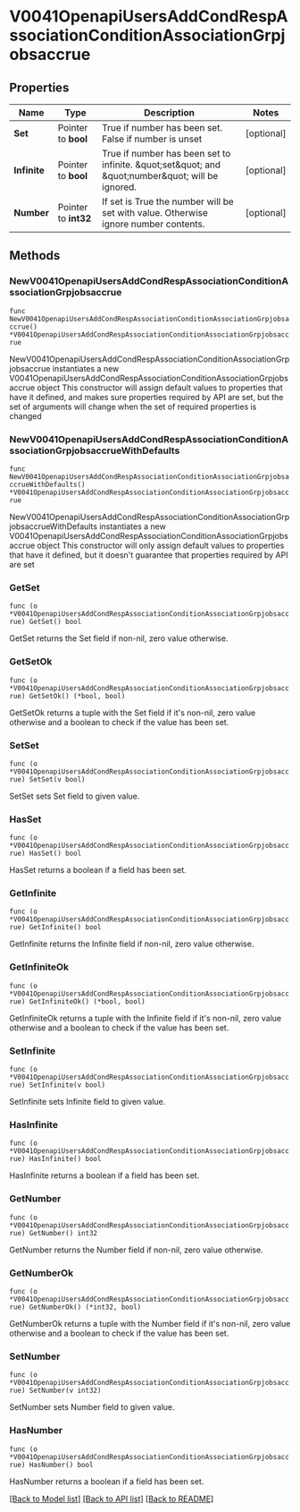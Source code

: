 # V0041OpenapiUsersAddCondRespAssociationConditionAssociationGrpjobsaccrue

## Properties

Name | Type | Description | Notes
------------ | ------------- | ------------- | -------------
**Set** | Pointer to **bool** | True if number has been set. False if number is unset | [optional] 
**Infinite** | Pointer to **bool** | True if number has been set to infinite. \&quot;set\&quot; and \&quot;number\&quot; will be ignored. | [optional] 
**Number** | Pointer to **int32** | If set is True the number will be set with value. Otherwise ignore number contents. | [optional] 

## Methods

### NewV0041OpenapiUsersAddCondRespAssociationConditionAssociationGrpjobsaccrue

`func NewV0041OpenapiUsersAddCondRespAssociationConditionAssociationGrpjobsaccrue() *V0041OpenapiUsersAddCondRespAssociationConditionAssociationGrpjobsaccrue`

NewV0041OpenapiUsersAddCondRespAssociationConditionAssociationGrpjobsaccrue instantiates a new V0041OpenapiUsersAddCondRespAssociationConditionAssociationGrpjobsaccrue object
This constructor will assign default values to properties that have it defined,
and makes sure properties required by API are set, but the set of arguments
will change when the set of required properties is changed

### NewV0041OpenapiUsersAddCondRespAssociationConditionAssociationGrpjobsaccrueWithDefaults

`func NewV0041OpenapiUsersAddCondRespAssociationConditionAssociationGrpjobsaccrueWithDefaults() *V0041OpenapiUsersAddCondRespAssociationConditionAssociationGrpjobsaccrue`

NewV0041OpenapiUsersAddCondRespAssociationConditionAssociationGrpjobsaccrueWithDefaults instantiates a new V0041OpenapiUsersAddCondRespAssociationConditionAssociationGrpjobsaccrue object
This constructor will only assign default values to properties that have it defined,
but it doesn't guarantee that properties required by API are set

### GetSet

`func (o *V0041OpenapiUsersAddCondRespAssociationConditionAssociationGrpjobsaccrue) GetSet() bool`

GetSet returns the Set field if non-nil, zero value otherwise.

### GetSetOk

`func (o *V0041OpenapiUsersAddCondRespAssociationConditionAssociationGrpjobsaccrue) GetSetOk() (*bool, bool)`

GetSetOk returns a tuple with the Set field if it's non-nil, zero value otherwise
and a boolean to check if the value has been set.

### SetSet

`func (o *V0041OpenapiUsersAddCondRespAssociationConditionAssociationGrpjobsaccrue) SetSet(v bool)`

SetSet sets Set field to given value.

### HasSet

`func (o *V0041OpenapiUsersAddCondRespAssociationConditionAssociationGrpjobsaccrue) HasSet() bool`

HasSet returns a boolean if a field has been set.

### GetInfinite

`func (o *V0041OpenapiUsersAddCondRespAssociationConditionAssociationGrpjobsaccrue) GetInfinite() bool`

GetInfinite returns the Infinite field if non-nil, zero value otherwise.

### GetInfiniteOk

`func (o *V0041OpenapiUsersAddCondRespAssociationConditionAssociationGrpjobsaccrue) GetInfiniteOk() (*bool, bool)`

GetInfiniteOk returns a tuple with the Infinite field if it's non-nil, zero value otherwise
and a boolean to check if the value has been set.

### SetInfinite

`func (o *V0041OpenapiUsersAddCondRespAssociationConditionAssociationGrpjobsaccrue) SetInfinite(v bool)`

SetInfinite sets Infinite field to given value.

### HasInfinite

`func (o *V0041OpenapiUsersAddCondRespAssociationConditionAssociationGrpjobsaccrue) HasInfinite() bool`

HasInfinite returns a boolean if a field has been set.

### GetNumber

`func (o *V0041OpenapiUsersAddCondRespAssociationConditionAssociationGrpjobsaccrue) GetNumber() int32`

GetNumber returns the Number field if non-nil, zero value otherwise.

### GetNumberOk

`func (o *V0041OpenapiUsersAddCondRespAssociationConditionAssociationGrpjobsaccrue) GetNumberOk() (*int32, bool)`

GetNumberOk returns a tuple with the Number field if it's non-nil, zero value otherwise
and a boolean to check if the value has been set.

### SetNumber

`func (o *V0041OpenapiUsersAddCondRespAssociationConditionAssociationGrpjobsaccrue) SetNumber(v int32)`

SetNumber sets Number field to given value.

### HasNumber

`func (o *V0041OpenapiUsersAddCondRespAssociationConditionAssociationGrpjobsaccrue) HasNumber() bool`

HasNumber returns a boolean if a field has been set.


[[Back to Model list]](../README.md#documentation-for-models) [[Back to API list]](../README.md#documentation-for-api-endpoints) [[Back to README]](../README.md)


